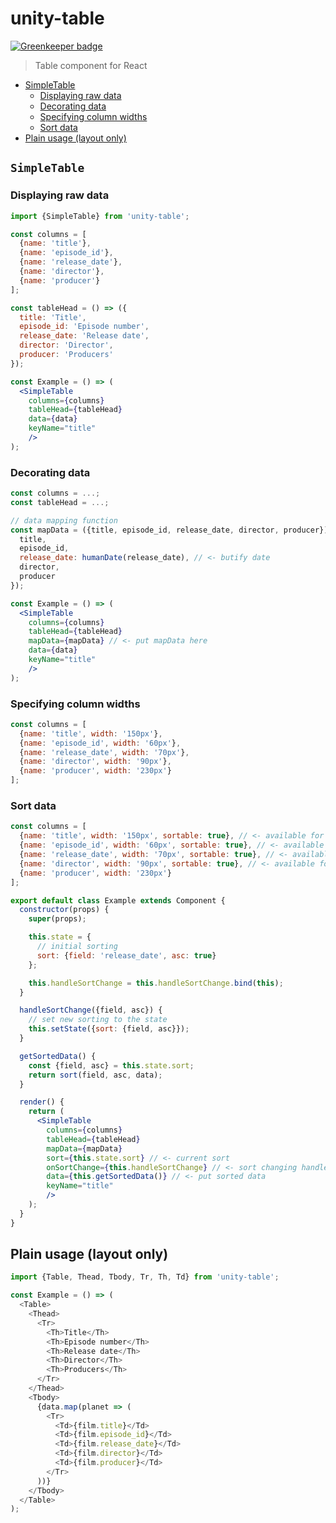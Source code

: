 # unity-table

[![Greenkeeper badge](https://badges.greenkeeper.io/auru/unity-table.svg)](https://greenkeeper.io/)
> Table component for React

* [SimpleTable](#simpletable)
  * [Displaying raw data](#displaying-raw-data)
  * [Decorating data](#decorating-data)
  * [Specifying column widths](#specifying-column-widths)
  * [Sort data](#sort-data)
* [Plain usage (layout only)](#plain-usage-layout-only)

## `SimpleTable`

### Displaying raw data

```jsx
import {SimpleTable} from 'unity-table';

const columns = [
  {name: 'title'},
  {name: 'episode_id'},
  {name: 'release_date'},
  {name: 'director'},
  {name: 'producer'}
];

const tableHead = () => ({
  title: 'Title',
  episode_id: 'Episode number',
  release_date: 'Release date',
  director: 'Director',
  producer: 'Producers'
});

const Example = () => (
  <SimpleTable
    columns={columns}
    tableHead={tableHead}
    data={data}
    keyName="title"
    />
);
```

### Decorating data

```jsx
const columns = ...;
const tableHead = ...;

// data mapping function
const mapData = ({title, episode_id, release_date, director, producer}) => ({
  title,
  episode_id,
  release_date: humanDate(release_date), // <- butify date
  director,
  producer
});

const Example = () => (
  <SimpleTable
    columns={columns}
    tableHead={tableHead}
    mapData={mapData} // <- put mapData here
    data={data}
    keyName="title"
    />
);
```

### Specifying column widths

```jsx
const columns = [
  {name: 'title', width: '150px'},
  {name: 'episode_id', width: '60px'},
  {name: 'release_date', width: '70px'},
  {name: 'director', width: '90px'},
  {name: 'producer', width: '230px'}
];
```

### Sort data

```jsx
const columns = [
  {name: 'title', width: '150px', sortable: true}, // <- available for sorting
  {name: 'episode_id', width: '60px', sortable: true}, // <- available for sorting
  {name: 'release_date', width: '70px', sortable: true}, // <- available for sorting
  {name: 'director', width: '90px', sortable: true}, // <- available for sorting too
  {name: 'producer', width: '230px'}
];

export default class Example extends Component {
  constructor(props) {
    super(props);

    this.state = {
      // initial sorting
      sort: {field: 'release_date', asc: true}
    };

    this.handleSortChange = this.handleSortChange.bind(this);
  }

  handleSortChange({field, asc}) {
    // set new sorting to the state
    this.setState({sort: {field, asc}});
  }

  getSortedData() {
    const {field, asc} = this.state.sort;
    return sort(field, asc, data);
  }

  render() {
    return (
      <SimpleTable
        columns={columns}
        tableHead={tableHead}
        mapData={mapData}
        sort={this.state.sort} // <- current sort
        onSortChange={this.handleSortChange} // <- sort changing handler
        data={this.getSortedData()} // <- put sorted data
        keyName="title"
        />
    );
  }
}
```

## Plain usage (layout only)

```js
import {Table, Thead, Tbody, Tr, Th, Td} from 'unity-table';

const Example = () => (
  <Table>
    <Thead>
      <Tr>
        <Th>Title</Th>
        <Th>Episode number</Th>
        <Th>Release date</Th>
        <Th>Director</Th>
        <Th>Producers</Th>
      </Tr>
    </Thead>
    <Tbody>
      {data.map(planet => (
        <Tr>
          <Td>{film.title}</Td>
          <Td>{film.episode_id}</Td>
          <Td>{film.release_date}</Td>
          <Td>{film.director}</Td>
          <Td>{film.producer}</Td>
        </Tr>
      ))}
    </Tbody>
  </Table>
);
```
